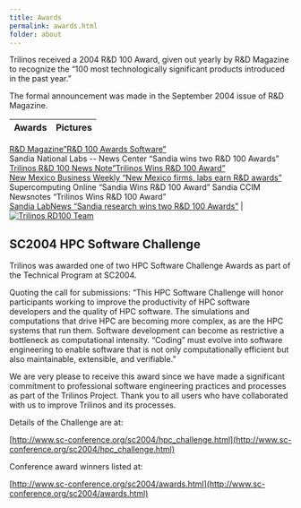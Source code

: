 ```yaml
---
title: Awards
permalink: awards.html
folder: about
---
```


Trilinos received a 2004 R&D 100 Award, given out yearly by R&D Magazine to recognize the “100 most technologically significant products introduced in the past year.”

The formal announcement was made in the September 2004 issue of R&D Magazine.

Awards | Pictures
------ | ------
[R&D Magazine”R&D 100 Awards Software”](http://www.rdmag.com/award-winners/2004/08/pearl-real-gem)    
Sandia National Labs -- News Center  “Sandia wins two R&D 100 Awards”     
[Trilinos R&D 100 News Note”Trilinos Wins R&D 100 Award”](https://software.sandia.gov/trilinos/TrilinosRD100Newsnote.pdf)  
[New Mexico Business Weekly “New Mexico firms, labs earn R&D awards”](http://www.bizjournals.com/albuquerque/stories/2004/07/12/daily6.html)  
Supercomputing Online “Sandia Wins R&D 100 Award” Sandia CCIM Newsnotes “Trilinos Wins R&D 100 Award”   
[Sandia LabNews “Sandia research wins two R&D 100 Awards”](http://www.sandia.gov/LabNews/LN07-23-04/key07-23-04_stories.html) | [![Trilinos RD100 Team](http://trilinos.org/oldsite/images/rd100_team_small.jpg)](http://trilinos.org/oldsite/images/rd100_team.jpg)


## SC2004 HPC Software Challenge

Trilinos was awarded one of two HPC Software Challenge Awards as part of the Technical Program at SC2004.

Quoting the call for submissions: “This HPC Software Challenge will honor participants working to improve the productivity of HPC software developers and the quality of HPC software. The simulations and computations that drive HPC are becoming more complex, as are the HPC systems that run them. Software development can become as restrictive a bottleneck as computational intensity. “Coding” must evolve into software engineering to enable software that is not only computationally efficient but also maintainable, extensible, and verifiable.”

We are very please to receive this award since we have made a significant commitment to professional software engineering practices and processes as part of the Trilinos Project. Thank you to all users who have collaborated with us to improve Trilinos and its processes.

Details of the Challenge are at:

[http://www.sc-conference.org/sc2004/hpc_challenge.html](http://www.sc-conference.org/sc2004/hpc_challenge.html)

Conference award winners listed at:

[http://www.sc-conference.org/sc2004/awards.html](http://www.sc-conference.org/sc2004/awards.html)